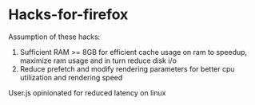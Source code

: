 # Hacks-for-firefox
Assumption of these hacks: 
1. Sufficient RAM >= 8GB for efficient cache usage on ram to speedup, maximize ram usage and in turn reduce disk i/o
2. Reduce prefetch and modify rendering parameters for better cpu utilization and rendering speed

User.js opinionated for reduced latency on linux
